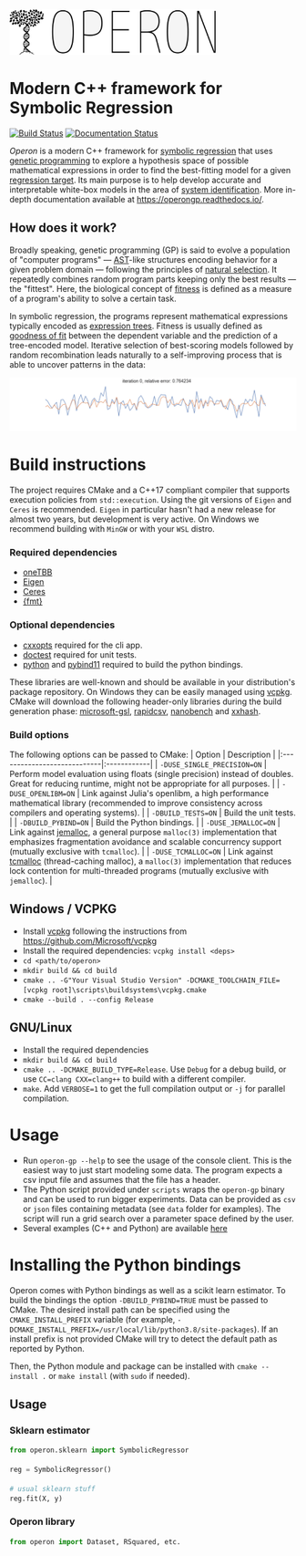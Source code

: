 <p align="left">
    <img src="./docs/_static/logo_mini.png" height="80px" />
</p>

# Modern C++ framework for Symbolic Regression

[![Build Status](https://dev.azure.com/heal-research/HEAL.Operon/_apis/build/status/heal-research.operon?branchName=master)](https://dev.azure.com/heal-research/HEAL.Operon/_build/latest?definitionId=4&branchName=master)
[![Documentation Status](https://readthedocs.org/projects/operongp/badge/?version=latest)](https://operongp.readthedocs.io/en/latest/?badge=latest)

*Operon* is a modern C++ framework for [symbolic regression](https://en.wikipedia.org/wiki/Symbolic_regression) that uses [genetic programming](https://en.wikipedia.org/wiki/Genetic_programming) to explore a hypothesis space of possible mathematical expressions in order to find the best-fitting model for a given [regression target](https://en.wikipedia.org/wiki/Regression_analysis).
Its main purpose is to help develop accurate and interpretable white-box models in the area of [system identification](https://en.wikipedia.org/wiki/System_identification). More in-depth documentation available at https://operongp.readthedocs.io/.

## How does it work?

Broadly speaking, genetic programming (GP) is said to evolve a population of "computer programs" ― [AST](https://en.wikipedia.org/wiki/Abstract_syntax_tree)-like structures encoding behavior for a given problem domain ― following the principles of [natural selection](https://en.wikipedia.org/wiki/Natural_selection). It repeatedly combines random program parts keeping only the best results ― the "fittest". Here, the biological concept of [fitness](https://en.wikipedia.org/wiki/Survival_of_the_fittest) is defined as a measure of a program's ability to solve a certain task.

In symbolic regression, the programs represent mathematical expressions typically encoded as [expression trees](https://en.wikipedia.org/wiki/Binary_expression_tree). Fitness is usually defined as [goodness of fit](https://en.wikipedia.org/wiki/Goodness_of_fit) between the dependent variable and the prediction of a tree-encoded model. Iterative selection of best-scoring models followed by random recombination leads naturally to a self-improving process that is able to uncover patterns in the data:  

<p align="center">
    <img src="./docs/_static/evo.gif"  />
</p>

# Build instructions 

The project requires CMake and a C++17 compliant compiler that supports execution policies from `std::execution`. Using the git versions of `Eigen` and `Ceres` is recommended. `Eigen` in particular hasn't had a new release for almost two years, but development is very active. On Windows we recommend building with `MinGW` or with your `WSL` distro.

### Required dependencies
- [oneTBB](https://github.com/oneapi-src/oneTBB)
- [Eigen](http://eigen.tuxfamily.org)
- [Ceres](http://ceres-solver.org/)
- [{fmt}](https://fmt.dev/latest/index.html)

### Optional dependencies
- [cxxopts](https://github.com/jarro2783/cxxopts) required for the cli app.
- [doctest](https://github.com/onqtam/doctest) required for unit tests.
- [python](https://www.python.org/) and [pybind11](https://github.com/pybind/pybind11) required to build the python bindings.

These libraries are well-known and should be available in your distribution's package repository. On Windows they can be easily managed using [vcpkg](https://github.com/Microsoft/vcpkg). CMake will download the following header-only libraries during the build generation phase: [microsoft-gsl](https://github.com/microsoft/GSL), [rapidcsv](https://github.com/d99kris/rapidcsv), [nanobench](https://github.com/martinus/nanobench) and [xxhash](https://github.com/Cyan4973/xxHash).

### Build options
The following options can be passed to CMake:
| Option                      | Description |
|:----------------------------|:------------|
| `-DUSE_SINGLE_PRECISION=ON` | Perform model evaluation using floats (single precision) instead of doubles. Great for reducing runtime, might not be appropriate for all purposes.           |
| `-DUSE_OPENLIBM=ON`         | Link against Julia's openlibm, a high performance mathematical library (recommended to improve consistency across compilers and operating systems).            |
| `-DBUILD_TESTS=ON` | Build the unit tests. |
| `-DBUILD_PYBIND=ON` | Build the Python bindings. |
| `-DUSE_JEMALLOC=ON`         | Link against [jemalloc](http://jemalloc.net/), a general purpose `malloc(3)` implementation that emphasizes fragmentation avoidance and scalable concurrency support (mutually exclusive with `tcmalloc`).           |
| `-DUSE_TCMALLOC=ON`         | Link against [tcmalloc](https://google.github.io/tcmalloc/) (thread-caching malloc), a `malloc(3)` implementation that reduces lock contention for multi-threaded programs (mutually exclusive with `jemalloc`).          |

## Windows / VCPKG

- Install [vcpkg](https://github.com/Microsoft/vcpkg) following the instructions from https://github.com/Microsoft/vcpkg
- Install the required dependencies: `vcpkg install <deps>`
- `cd <path/to/operon>`
- `mkdir build && cd build`
- `cmake .. -G"Your Visual Studio Version" -DCMAKE_TOOLCHAIN_FILE=[vcpkg root]\scripts\buildsystems\vcpkg.cmake`
- `cmake --build . --config Release`

## GNU/Linux

- Install the required dependencies
- `mkdir build && cd build`
- `cmake .. -DCMAKE_BUILD_TYPE=Release`. Use `Debug` for a debug build, or use `CC=clang CXX=clang++` to build with a different compiler.
- `make`. Add `VERBOSE=1` to get the full compilation output or `-j` for parallel compilation.

# Usage

* Run `operon-gp --help` to see the usage of the console client. This is the easiest way to just start modeling some data. The program expects a csv input file and assumes that the file has a header.  
* The Python script provided under `scripts` wraps the `operon-gp` binary and can be used to run bigger experiments. Data can be provided as `csv` or `json` files containing metadata (see `data` folder for examples). The script will run a grid search over a parameter space defined by the user.
* Several examples (C++ and Python) are available  [here](https://github.com/foolnotion/operon/blob/master/examples) 

# Installing the Python bindings

Operon comes with Python bindings as well as a scikit learn estimator. To build the bindings the option `-DBUILD_PYBIND=TRUE` must be passed to CMake. The desired install path can be specified using the `CMAKE_INSTALL_PREFIX` variable (for example, `-DCMAKE_INSTALL_PREFIX=/usr/local/lib/python3.8/site-packages`). If an install prefix is not provided CMake will try to detect the default path as reported by Python.

Then, the Python module and package can be installed with `cmake --install .` or `make install` (with `sudo` if needed).

## Usage

### Sklearn estimator
```python
from operon.sklearn import SymbolicRegressor

reg = SymbolicRegressor()

# usual sklearn stuff
reg.fit(X, y)
```

### Operon library
```python
from operon import Dataset, RSquared, etc.
```
